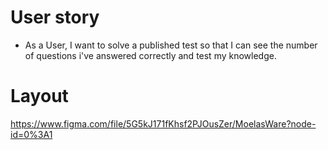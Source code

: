# **User story**
* As a User, I want to solve a published test so that I can see the number of questions i've answered correctly and test my knowledge.

# **Layout**
https://www.figma.com/file/5G5kJ171fKhsf2PJOusZer/MoelasWare?node-id=0%3A1
